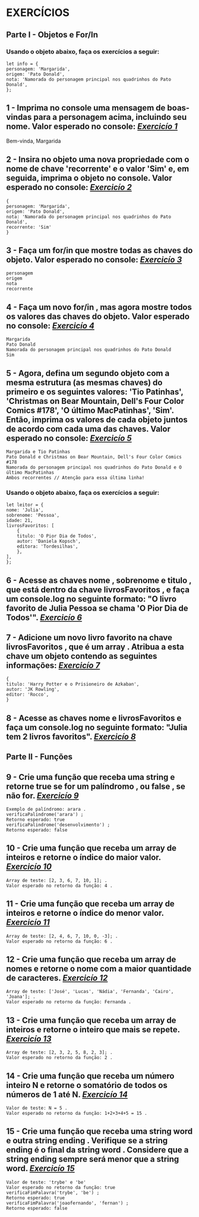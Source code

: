 # EXERCÍCIOS

## Parte I - Objetos e For/In

### Usando o objeto abaixo, faça os exercícios a seguir:
    let info = {
    personagem: 'Margarida',
    origem: 'Pato Donald',
    nota: 'Namorada do personagem principal nos quadrinhos do Pato Donald',
    };

## 1 - Imprima no console uma mensagem de boas-vindas para a personagem acima, incluindo seu nome. Valor esperado no console: _[Exercicío 1](https://github.com/FrancoViniciusP/trybe-exercicios/blob/main/Fundamentos/bloco-4-introducao-a-javascript/dia-4-javascript-objetos-e-funcoes/exercise1.js)_

Bem-vinda, Margarida

## 2 - Insira no objeto uma nova propriedade com o nome de chave 'recorrente' e o valor 'Sim' e, em seguida, imprima o objeto no console. Valor esperado no console: _[Exercicío 2](https://github.com/FrancoViniciusP/trybe-exercicios/blob/main/Fundamentos/bloco-4-introducao-a-javascript/dia-4-javascript-objetos-e-funcoes/exercise2.js)_

    {
    personagem: 'Margarida',
    origem: 'Pato Donald',
    nota: 'Namorada do personagem principal nos quadrinhos do Pato Donald',
    recorrente: 'Sim'
    }

## 3 - Faça um for/in que mostre todas as chaves do objeto. Valor esperado no console: _[Exercicío 3](https://github.com/FrancoViniciusP/trybe-exercicios/blob/main/Fundamentos/bloco-4-introducao-a-javascript/dia-4-javascript-objetos-e-funcoes/exercise3.js)_

    personagem
    origem
    nota
    recorrente

## 4 - Faça um novo for/in , mas agora mostre todos os valores das chaves do objeto. Valor esperado no console: _[Exercicío 4](https://github.com/FrancoViniciusP/trybe-exercicios/blob/main/Fundamentos/bloco-4-introducao-a-javascript/dia-4-javascript-objetos-e-funcoes/exercise4.js)_

    Margarida
    Pato Donald
    Namorada do personagem principal nos quadrinhos do Pato Donald
    Sim

## 5 - Agora, defina um segundo objeto com a mesma estrutura (as mesmas chaves) do primeiro e os seguintes valores: 'Tio Patinhas', 'Christmas on Bear Mountain, Dell's Four Color Comics #178', 'O último MacPatinhas', 'Sim'. Então, imprima os valores de cada objeto juntos de acordo com cada uma das chaves. Valor esperado no console: _[Exercicío 5](https://github.com/FrancoViniciusP/trybe-exercicios/blob/main/Fundamentos/bloco-4-introducao-a-javascript/dia-4-javascript-objetos-e-funcoes/exercise5.js)_

    Margarida e Tio Patinhas
    Pato Donald e Christmas on Bear Mountain, Dell's Four Color Comics #178
    Namorada do personagem principal nos quadrinhos do Pato Donald e O último MacPatinhas
    Ambos recorrentes // Atenção para essa última linha!


### Usando o objeto abaixo, faça os exercícios a seguir:

    let leitor = {
    nome: 'Julia',
    sobrenome: 'Pessoa',
    idade: 21,
    livrosFavoritos: [
        {
        titulo: 'O Pior Dia de Todos',
        autor: 'Daniela Kopsch',
        editora: 'Tordesilhas',
        },
    ],
    };

## 6 - Acesse as chaves nome , sobrenome e titulo , que está dentro da chave livrosFavoritos , e faça um console.log no seguinte formato: "O livro favorito de Julia Pessoa se chama 'O Pior Dia de Todos'". _[Exercicío 6](https://github.com/FrancoViniciusP/trybe-exercicios/blob/main/Fundamentos/bloco-4-introducao-a-javascript/dia-4-javascript-objetos-e-funcoes/exercise6.js)_

## 7 - Adicione um novo livro favorito na chave livrosFavoritos , que é um array . Atribua a esta chave um objeto contendo as seguintes informações: _[Exercicío 7](https://github.com/FrancoViniciusP/trybe-exercicios/blob/main/Fundamentos/bloco-4-introducao-a-javascript/dia-4-javascript-objetos-e-funcoes/exercise7.js)_

    {
    titulo: 'Harry Potter e o Prisioneiro de Azkaban',
    autor: 'JK Rowling',
    editor: 'Rocco',
    }

## 8 - Acesse as chaves nome e livrosFavoritos e faça um console.log no seguinte formato: "Julia tem 2 livros favoritos". _[Exercicío 8](https://github.com/FrancoViniciusP/trybe-exercicios/blob/main/Fundamentos/bloco-4-introducao-a-javascript/dia-4-javascript-objetos-e-funcoes/exercise8.js)_


## Parte II - Funções

## 9 - Crie uma função que receba uma string e retorne true se for um palíndromo , ou false , se não for. _[Exercicío 9](https://github.com/FrancoViniciusP/trybe-exercicios/blob/main/Fundamentos/bloco-4-introducao-a-javascript/dia-4-javascript-objetos-e-funcoes/exercise9.js)_
    Exemplo de palíndromo: arara .
    verificaPalindrome('arara') ;
    Retorno esperado: true
    verificaPalindrome('desenvolvimento') ;
    Retorno esperado: false

## 10 - Crie uma função que receba um array de inteiros e retorne o índice do maior valor. _[Exercicío 10](https://github.com/FrancoViniciusP/trybe-exercicios/blob/main/Fundamentos/bloco-4-introducao-a-javascript/dia-4-javascript-objetos-e-funcoes/exercise10.js)_
    Array de teste: [2, 3, 6, 7, 10, 1]; .
    Valor esperado no retorno da função: 4 .

## 11 - Crie uma função que receba um array de inteiros e retorne o índice do menor valor. _[Exercicío 11](https://github.com/FrancoViniciusP/trybe-exercicios/blob/main/Fundamentos/bloco-4-introducao-a-javascript/dia-4-javascript-objetos-e-funcoes/exercise11.js)_
    Array de teste: [2, 4, 6, 7, 10, 0, -3]; .
    Valor esperado no retorno da função: 6 .

## 12 - Crie uma função que receba um array de nomes e retorne o nome com a maior quantidade de caracteres. _[Exercicío 12](https://github.com/FrancoViniciusP/trybe-exercicios/blob/main/Fundamentos/bloco-4-introducao-a-javascript/dia-4-javascript-objetos-e-funcoes/exercise12.js)_
    Array de teste: ['José', 'Lucas', 'Nádia', 'Fernanda', 'Cairo', 'Joana']; .
    Valor esperado no retorno da função: Fernanda .

## 13 - Crie uma função que receba um array de inteiros e retorne o inteiro que mais se repete. _[Exercicío 13](https://github.com/FrancoViniciusP/trybe-exercicios/blob/main/Fundamentos/bloco-4-introducao-a-javascript/dia-4-javascript-objetos-e-funcoes/exercise13.js)_
    Array de teste: [2, 3, 2, 5, 8, 2, 3]; .
    Valor esperado no retorno da função: 2 .

## 14 - Crie uma função que receba um número inteiro N e retorne o somatório de todos os números de 1 até N. _[Exercicío 14](https://github.com/FrancoViniciusP/trybe-exercicios/blob/main/Fundamentos/bloco-4-introducao-a-javascript/dia-4-javascript-objetos-e-funcoes/exercise14.js)_
    Valor de teste: N = 5 .
    Valor esperado no retorno da função: 1+2+3+4+5 = 15 .

## 15 - Crie uma função que receba uma string word e outra string ending . Verifique se a string ending é o final da string word . Considere que a string ending sempre será menor que a string word. _[Exercicío 15](https://github.com/FrancoViniciusP/trybe-exercicios/blob/main/Fundamentos/bloco-4-introducao-a-javascript/dia-4-javascript-objetos-e-funcoes/exercise15.js)_
    Valor de teste: 'trybe' e 'be'
    Valor esperado no retorno da função: true
    verificaFimPalavra('trybe', 'be') ;
    Retorno esperado: true
    verificaFimPalavra('joaofernando', 'fernan') ;
    Retorno esperado: false
